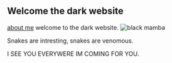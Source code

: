 ## Welcome the dark website 
[about me](about.md)
welcome to the dark website.
![black mamba](https://www.unilad.co.uk/wp-content/uploads/2016/01/snake-2.jpg)

Snakes are intresting, snakes are venomous. 

  I SEE YOU EVERYWERE IM COMING FOR YOU.
